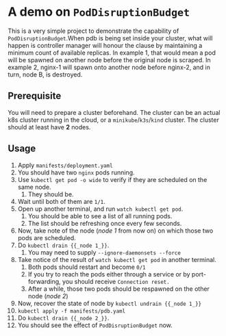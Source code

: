 # A demo on `PodDisruptionBudget`

This is a very simple project to demonstrate the capability of `PodDisruptionBudget`.When pdb is being set inside your cluster, what will happen is controller manager will honour the clause by maintaining a minimum count of available replicas. In example 1, that would mean a pod will be spawned on another node before the original node is scraped. In example 2, nginx-1 will spawn onto another node before nginx-2, and in turn, node B, is destroyed.

## Prerequisite

You will need to prepare a cluster beforehand. The cluster can be an actual k8s cluster running in the cloud, or a `minikube`/`k3s`/`kind` cluster. The cluster should at least have **2** nodes. 

## Usage

1. Apply `manifests/deployment.yaml`
2. You should have two `nginx` pods running. 
3. Use `kubectl get pod -o wide` to verify if they are scheduled on the same node. 
   1. They should be. 
4. Wait until both of them are `1/1`.
5. Open up another terminal, and run `watch kubectl get pod`. 
   1. You should be able to see a list of all running pods. 
   2. The list should be refreshing once every few seconds. 
6. Now, take note of the node (_node 1_ from now on) on which those two pods are scheduled. 
7. Do `kubectl drain {{_node 1_}}`.
   1. You may need to supply `--ignore-daemonsets --force`
8. Take notice of the result of `watch kubectl get pod` in another terminal.
   1. Both pods should restart and become `0/1` 
   2. If you try to reach the pods either through a service or by port-forwarding, you should receive `Connection reset.`
   3. After a while, those two pods should be respawned on the other node (_node 2_)
9. Now, recover the state of node by `kubectl undrain {{_node 1_}}`
10. `kubectl apply -f manifests/pdb.yaml`
11. Do `kubectl drain {{_node 2_}}`. 
12. You should see the effect of `PodDisruptionBudget` now. 

